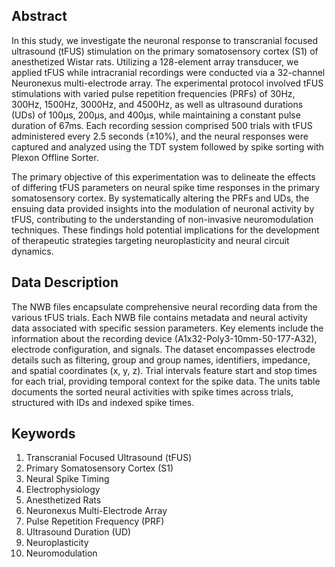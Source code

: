 ## Abstract

In this study, we investigate the neuronal response to transcranial focused ultrasound (tFUS) stimulation on the primary somatosensory cortex (S1) of anesthetized Wistar rats. Utilizing a 128-element array transducer, we applied tFUS while intracranial recordings were conducted via a 32-channel Neuronexus multi-electrode array. The experimental protocol involved tFUS stimulations with varied pulse repetition frequencies (PRFs) of 30Hz, 300Hz, 1500Hz, 3000Hz, and 4500Hz, as well as ultrasound durations (UDs) of 100µs, 200µs, and 400µs, while maintaining a constant pulse duration of 67ms. Each recording session comprised 500 trials with tFUS administered every 2.5 seconds (±10%), and the neural responses were captured and analyzed using the TDT system followed by spike sorting with Plexon Offline Sorter.

The primary objective of this experimentation was to delineate the effects of differing tFUS parameters on neural spike time responses in the primary somatosensory cortex. By systematically altering the PRFs and UDs, the ensuing data provided insights into the modulation of neuronal activity by tFUS, contributing to the understanding of non-invasive neuromodulation techniques. These findings hold potential implications for the development of therapeutic strategies targeting neuroplasticity and neural circuit dynamics.

## Data Description

The NWB files encapsulate comprehensive neural recording data from the various tFUS trials. Each NWB file contains metadata and neural activity data associated with specific session parameters. Key elements include the information about the recording device (A1x32-Poly3-10mm-50-177-A32), electrode configuration, and signals. The dataset encompasses electrode details such as filtering, group and group names, identifiers, impedance, and spatial coordinates (x, y, z). Trial intervals feature start and stop times for each trial, providing temporal context for the spike data. The units table documents the sorted neural activities with spike times across trials, structured with IDs and indexed spike times.

## Keywords

1. Transcranial Focused Ultrasound (tFUS)
2. Primary Somatosensory Cortex (S1)
3. Neural Spike Timing
4. Electrophysiology
5. Anesthetized Rats
6. Neuronexus Multi-Electrode Array
7. Pulse Repetition Frequency (PRF)
8. Ultrasound Duration (UD)
9. Neuroplasticity
10. Neuromodulation